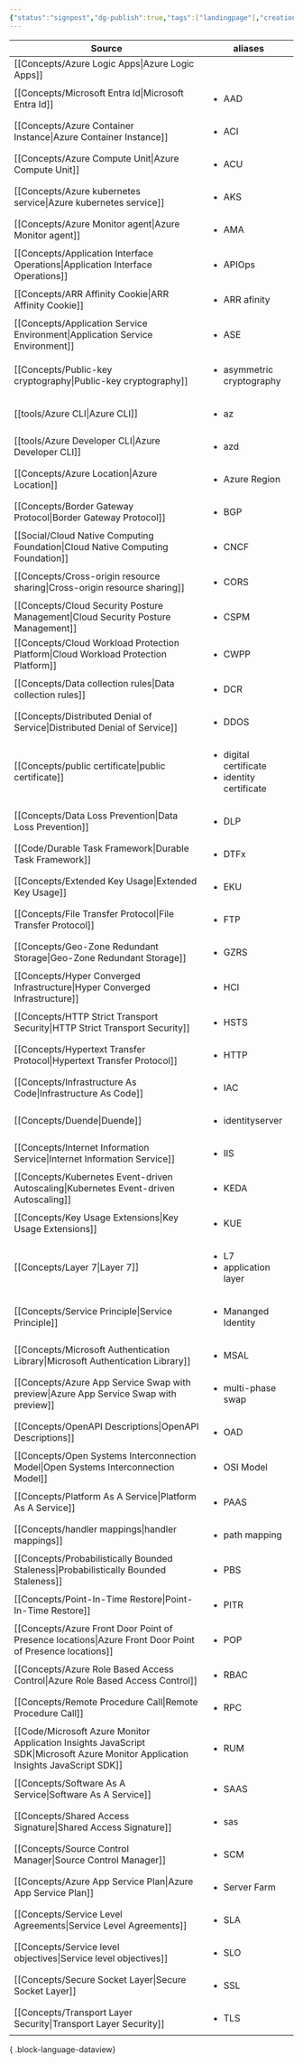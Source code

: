 ```yaml
---
{"status":"signpost","dg-publish":true,"tags":["landingpage"],"creation_date":"2024-04-26 19:09","permalink":"/mo-cs/acronyms-aliases/","dgPassFrontmatter":true}
---
```


| Source                                                                                                                               | aliases                                                            |
| ------------------------------------------------------------------------------------------------------------------------------------ | ------------------------------------------------------------------ |
| [[Concepts/Azure Logic Apps\|Azure Logic Apps]]                                                                                   | <ul></ul>                                                          |
| [[Concepts/Microsoft Entra Id\|Microsoft Entra Id]]                                                                               | <ul><li>AAD</li></ul>                                              |
| [[Concepts/Azure Container Instance\|Azure Container Instance]]                                                                   | <ul><li>ACI</li></ul>                                              |
| [[Concepts/Azure Compute Unit\|Azure Compute Unit]]                                                                               | <ul><li>ACU</li></ul>                                              |
| [[Concepts/Azure kubernetes service\|Azure kubernetes service]]                                                                   | <ul><li>AKS</li></ul>                                              |
| [[Concepts/Azure Monitor agent\|Azure Monitor agent]]                                                                             | <ul><li>AMA</li></ul>                                              |
| [[Concepts/Application Interface Operations\|Application Interface Operations]]                                                   | <ul><li>APIOps</li></ul>                                           |
| [[Concepts/ARR Affinity Cookie\|ARR Affinity Cookie]]                                                                             | <ul><li>ARR afinity</li></ul>                                      |
| [[Concepts/Application Service Environment\|Application Service Environment]]                                                     | <ul><li>ASE</li></ul>                                              |
| [[Concepts/Public-key cryptography\|Public-key cryptography]]                                                                     | <ul><li>asymmetric cryptography</li></ul>                          |
| [[tools/Azure CLI\|Azure CLI]]                                                                                                    | <ul><li>az</li></ul>                                               |
| [[tools/Azure Developer CLI\|Azure Developer CLI]]                                                                                | <ul><li>azd</li></ul>                                              |
| [[Concepts/Azure Location\|Azure Location]]                                                                                       | <ul><li>Azure Region</li></ul>                                     |
| [[Concepts/Border Gateway Protocol\|Border Gateway Protocol]]                                                                     | <ul><li>BGP</li></ul>                                              |
| [[Social/Cloud Native Computing Foundation\|Cloud Native Computing Foundation]]                                                   | <ul><li>CNCF</li></ul>                                             |
| [[Concepts/Cross-origin resource sharing\|Cross-origin resource sharing]]                                                         | <ul><li>CORS</li></ul>                                             |
| [[Concepts/Cloud Security Posture Management\|Cloud Security Posture Management]]                                                 | <ul><li>CSPM</li></ul>                                             |
| [[Concepts/Cloud Workload Protection Platform\|Cloud Workload Protection Platform]]                                               | <ul><li>CWPP</li></ul>                                             |
| [[Concepts/Data collection rules\|Data collection rules]]                                                                         | <ul><li>DCR</li></ul>                                              |
| [[Concepts/Distributed Denial of Service\|Distributed Denial of Service]]                                                         | <ul><li>DDOS</li></ul>                                             |
| [[Concepts/public certificate\|public certificate]]                                                                               | <ul><li>digital certificate</li><li>identity certificate</li></ul> |
| [[Concepts/Data Loss Prevention\|Data Loss Prevention]]                                                                           | <ul><li>DLP</li></ul>                                              |
| [[Code/Durable Task Framework\|Durable Task Framework]]                                                                           | <ul><li>DTFx</li></ul>                                             |
| [[Concepts/Extended Key Usage\|Extended Key Usage]]                                                                               | <ul><li>EKU</li></ul>                                              |
| [[Concepts/File Transfer Protocol\|File Transfer Protocol]]                                                                       | <ul><li>FTP</li></ul>                                              |
| [[Concepts/Geo-Zone Redundant Storage\|Geo-Zone Redundant Storage]]                                                               | <ul><li>GZRS</li></ul>                                             |
| [[Concepts/Hyper Converged Infrastructure\|Hyper Converged Infrastructure]]                                                       | <ul><li>HCI</li></ul>                                              |
| [[Concepts/HTTP Strict Transport Security\|HTTP Strict Transport Security]]                                                       | <ul><li>HSTS</li></ul>                                             |
| [[Concepts/Hypertext Transfer Protocol\|Hypertext Transfer Protocol]]                                                             | <ul><li>HTTP</li></ul>                                             |
| [[Concepts/Infrastructure As Code\|Infrastructure As Code]]                                                                       | <ul><li>IAC</li></ul>                                              |
| [[Concepts/Duende\|Duende]]                                                                                                       | <ul><li>identityserver</li></ul>                                   |
| [[Concepts/Internet Information Service\|Internet Information Service]]                                                           | <ul><li>IIS</li></ul>                                              |
| [[Concepts/Kubernetes Event-driven Autoscaling\|Kubernetes Event-driven Autoscaling]]                                             | <ul><li>KEDA</li></ul>                                             |
| [[Concepts/Key Usage Extensions\|Key Usage Extensions]]                                                                           | <ul><li>KUE</li></ul>                                              |
| [[Concepts/Layer 7\|Layer 7]]                                                                                                     | <ul><li>L7</li><li>application layer</li></ul>                     |
| [[Concepts/Service Principle\|Service Principle]]                                                                                 | <ul><li>Mananged Identity</li></ul>                                |
| [[Concepts/Microsoft Authentication Library\|Microsoft Authentication Library]]                                                   | <ul><li>MSAL</li></ul>                                             |
| [[Concepts/Azure App Service Swap with preview\|Azure App Service Swap with preview]]                                             | <ul><li>multi-phase swap</li></ul>                                 |
| [[Concepts/OpenAPI Descriptions\|OpenAPI Descriptions]]                                                                           | <ul><li>OAD</li></ul>                                              |
| [[Concepts/Open Systems Interconnection Model\|Open Systems Interconnection Model]]                                               | <ul><li>OSI Model</li></ul>                                        |
| [[Concepts/Platform As A Service\|Platform As A Service]]                                                                         | <ul><li>PAAS</li></ul>                                             |
| [[Concepts/handler mappings\|handler mappings]]                                                                                   | <ul><li>path mapping</li></ul>                                     |
| [[Concepts/Probabilistically Bounded Staleness\|Probabilistically Bounded Staleness]]                                             | <ul><li>PBS</li></ul>                                              |
| [[Concepts/Point-In-Time Restore\|Point-In-Time Restore]]                                                                         | <ul><li>PITR</li></ul>                                             |
| [[Concepts/Azure Front Door Point of Presence locations\|Azure Front Door Point of Presence locations]]                           | <ul><li>POP</li></ul>                                              |
| [[Concepts/Azure Role Based Access Control\|Azure Role Based Access Control]]                                                     | <ul><li>RBAC</li></ul>                                             |
| [[Concepts/Remote Procedure Call\|Remote Procedure Call]]                                                                         | <ul><li>RPC</li></ul>                                              |
| [[Code/Microsoft Azure Monitor Application Insights JavaScript SDK\|Microsoft Azure Monitor Application Insights JavaScript SDK]] | <ul><li>RUM</li></ul>                                              |
| [[Concepts/Software As A Service\|Software As A Service]]                                                                         | <ul><li>SAAS</li></ul>                                             |
| [[Concepts/Shared Access Signature\|Shared Access Signature]]                                                                     | <ul><li>sas</li></ul>                                              |
| [[Concepts/Source Control Manager\|Source Control Manager]]                                                                       | <ul><li>SCM</li></ul>                                              |
| [[Concepts/Azure App Service Plan\|Azure App Service Plan]]                                                                       | <ul><li>Server Farm</li></ul>                                      |
| [[Concepts/Service Level Agreements\|Service Level Agreements]]                                                                   | <ul><li>SLA</li></ul>                                              |
| [[Concepts/Service level objectives\|Service level objectives]]                                                                   | <ul><li>SLO</li></ul>                                              |
| [[Concepts/Secure Socket Layer\|Secure Socket Layer]]                                                                             | <ul><li>SSL</li></ul>                                              |
| [[Concepts/Transport Layer Security\|Transport Layer Security]]                                                                   | <ul><li>TLS</li></ul>                                              |

{ .block-language-dataview}
